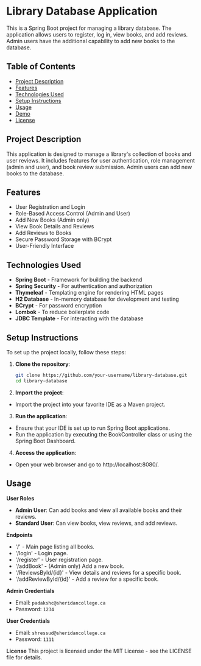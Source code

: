 # Library Database Application

This is a Spring Boot project for managing a library database. The application allows users to register, log in, view books, and add reviews. Admin users have the additional capability to add new books to the database.

## Table of Contents

- [Project Description](#project-description)
- [Features](#features)
- [Technologies Used](#technologies-used)
- [Setup Instructions](#setup-instructions)
- [Usage](#usage)
- [Demo](#demo)
- [License](#license)

## Project Description

This application is designed to manage a library's collection of books and user reviews. It includes features for user authentication, role management (admin and user), and book review submission. Admin users can add new books to the database.

## Features

- User Registration and Login
- Role-Based Access Control (Admin and User)
- Add New Books (Admin only)
- View Book Details and Reviews
- Add Reviews to Books
- Secure Password Storage with BCrypt
- User-Friendly Interface

## Technologies Used

- **Spring Boot** - Framework for building the backend
- **Spring Security** - For authentication and authorization
- **Thymeleaf** - Templating engine for rendering HTML pages
- **H2 Database** - In-memory database for development and testing
- **BCrypt** - For password encryption
- **Lombok** - To reduce boilerplate code
- **JDBC Template** - For interacting with the database

## Setup Instructions

To set up the project locally, follow these steps:

1. **Clone the repository**:
   ```bash
   git clone https://github.com/your-username/library-database.git
   cd library-database
   
2. **Import the project**:

- Import the project into your favorite IDE as a Maven project.
  
3. **Run the application**:

- Ensure that your IDE is set up to run Spring Boot applications.
- Run the application by executing the BookController class or using the Spring Boot Dashboard.

4. **Access the application**:

- Open your web browser and go to http://localhost:8080/.

## Usage
**User Roles**
- **Admin User**: Can add books and view all available books and their reviews.
- **Standard User**: Can view books, view reviews, and add reviews.
  
**Endpoints**
- '/' - Main page listing all books.
- '/login' - Login page.
- '/register' - User registration page.
- '/addBook' - (Admin only) Add a new book.
- '/ReviewsById/{id}' - View details and reviews for a specific book.
- '/addReviewById/{id}' - Add a review for a specific book.
  
**Admin Credentials**
- Email: `padakshc@sheridancollege.ca`
- Password: `1234`

**User Credentials**
- Email: `shressud@sheridancollege.ca`
- Password: `1111`

**License**
This project is licensed under the MIT License - see the LICENSE file for details.
